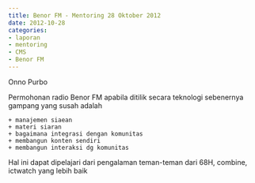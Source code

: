```yaml
---
title: Benor FM - Mentoring 28 Oktober 2012
date: 2012-10-28
categories:
- laporan
- mentoring
- CMS
- Benor FM
---
```


Onno Purbo

Permohonan radio Benor FM apabila ditilik secara teknologi sebenernya gampang yang susah adalah

    + manajemen siaean
    + materi siaran
    + bagaimana integrasi dengan komunitas
    + membangun konten sendiri
    + membangun interaksi dg komunitas

Hal ini dapat dipelajari dari pengalaman teman-teman dari 68H, combine, ictwatch yang lebih baik
